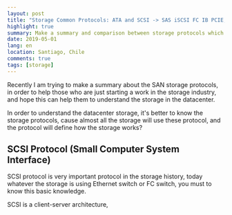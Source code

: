 ```yaml
---
layout: post
title: "Storage Common Protocols: ATA and SCSI -> SAS iSCSI FC IB PCIE, etc."
highlight: true
summary: Make a summary and comparison between storage protocols which include ATA, SCSI, PCI-E
date: 2019-05-01
lang: en
location: Santiago, Chile
comments: true
tags: [storage]
---
```


Recently I am trying to make a summary about the SAN storage protocols, in order to help those who are just starting a work in the storage industry, and hope this can help them to understand the storage in the datacenter.

In order to understand the datacenter storage, it's better to know the storage protocols, cause almost all the storage will use these protocol, and the protocol will define how the storage works?


## SCSI Protocol (Small Computer System Interface)
SCSI protocol is very important protocol in the storage history, today whatever the storage is using Ethernet switch or FC switch, you must to know this basic knowledge.

SCSI is a client-server architecture, 
